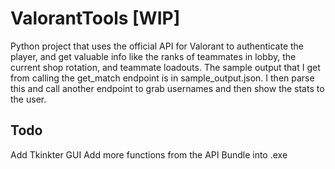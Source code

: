 # ValorantTools [WIP]
Python project that uses the official API for Valorant to authenticate the player, and get valuable info like the ranks of teammates in lobby, the current shop rotation, and teammate loadouts. The sample output that I get from calling the get_match endpoint is in sample_output.json. I then parse this and call another endpoint to grab usernames and then show the stats to the user. 

## Todo
Add Tkinkter GUI
Add more functions from the API
Bundle into .exe
